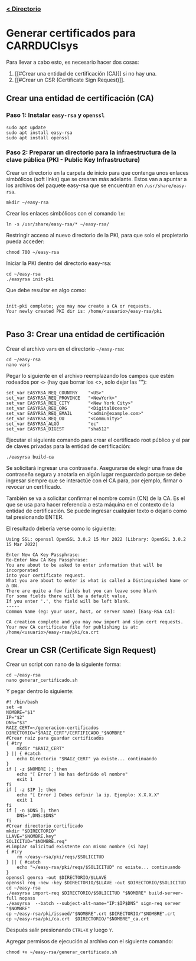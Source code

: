 ### [< Directorio](../directorio.md)

# Generar certificados para CARRDUCIsys
Para llevar a cabo esto, es necesario hacer dos cosas:
1. [[#Crear una entidad de certificación (CA)]] si no hay una.
2. [[#Crear un CSR (Certificate Sign Request)]].
## Crear una entidad de certificación (CA)
### Paso 1: Instalar `easy-rsa` y `openssl`
```
sudo apt update
sudo apt install easy-rsa
sudo apt install openssl
```
### Paso 2: Preparar un directorio para la infraestructura de la clave pública (PKI - Public Key Infrastructure)
Crear un directorio en la carpeta de inicio para que contenga unos enlaces simbólicos (soft links) que se crearan más adelante. Estos van a apuntar a los archivos del paquete easy-rsa que se encuentran en `/usr/share/easy-rsa`.
```
mkdir ~/easy-rsa
```
Crear los enlaces simbólicos con el comando `ln`:
```
ln -s /usr/share/easy-rsa/* ~/easy-rsa/
```
Restringir acceso al nuevo directorio de la PKI, para que solo el propietario pueda acceder:
```
chmod 700 ~/easy-rsa
```
Iniciar la PKI dentro del directorio easy-rsa:
```
cd ~/easy-rsa
./easyrsa init-pki
```
Que debe resultar en algo como:
```

init-pki complete; you may now create a CA or requests.
Your newly created PKI dir is: /home/<usuario>/easy-rsa/pki


```
## Paso 3: Crear una entidad de certificación
Crear el archivo `vars` en el directorio `~/easy-rsa`:
```
cd ~/easy-rsa
nano vars
```
Pegar lo siguiente en el archivo reemplazando los campos que estén rodeados por `<>` (hay que borrar los <>, solo dejar las ""):
```
set_var EASYRSA_REQ_COUNTRY    "<US>"
set_var EASYRSA_REQ_PROVINCE   "<NewYork>"
set_var EASYRSA_REQ_CITY       "<New York City>"
set_var EASYRSA_REQ_ORG        "<DigitalOcean>"
set_var EASYRSA_REQ_EMAIL      "<admin@example.com>"
set_var EASYRSA_REQ_OU         "<Community>"
set_var EASYRSA_ALGO           "ec"
set_var EASYRSA_DIGEST         "sha512"
```
Ejecutar el siguiente comando para crear el certificado root público y el par de claves privadas para la entidad de certificación:
```
./easyrsa build-ca
```
Se solicitará ingresar una contraseña. Asegurarse de elegir una frase de contraseña segura y anotarla en algún lugar resguardado porque se debe ingresar siempre que se interactúe con el CA para, por ejemplo, firmar o revocar un certificado.

También se va a solicitar confirmar el nombre común (CN) de la CA. Es el que se usa para hacer referencia a esta máquina en el contexto de la entidad de certificación. Se puede ingresar cualquier texto o dejarlo como tal presionando ENTER.

El resultado debería verse como lo siguiente:
```
Using SSL: openssl OpenSSL 3.0.2 15 Mar 2022 (Library: OpenSSL 3.0.2 15 Mar 2022)

Enter New CA Key Passphrase: 
Re-Enter New CA Key Passphrase: 
You are about to be asked to enter information that will be incorporated
into your certificate request.
What you are about to enter is what is called a Distinguished Name or a DN.
There are quite a few fields but you can leave some blank
For some fields there will be a default value,
If you enter '.', the field will be left blank.
-----
Common Name (eg: your user, host, or server name) [Easy-RSA CA]:

CA creation complete and you may now import and sign cert requests.
Your new CA certificate file for publishing is at:
/home/<usuario>/easy-rsa/pki/ca.crt
```

## Crear un CSR (Certificate Sign Request)
Crear un script con nano de la siguiente forma:
```
cd ~/easy-rsa
nano generar_certificado.sh
```
Y pegar dentro lo siguiente:
```
#! /bin/bash
set -e
NOMBRE="$1"
IP="$2"
DNS="$3"
RAIZ_CERT=~/generacion-certificados
DIRECTORIO="$RAIZ_CERT"/CERTIFICADO_"$NOMBRE"
#Crear raiz para guardar certificados
{ #try
    mkdir "$RAIZ_CERT"
} || { #catch
    echo Directorio "$RAIZ_CERT" ya existe... continuando
}
if [ -z $NOMBRE ]; then
    echo "[ Error ] No has definido el nombre"
    exit 1
fi
if [ -z $IP ]; then
	echo "[ Error ] Debes definir la ip. Ejemplo: X.X.X.X"
    exit 1
fi
if [ -n $DNS ]; then
    DNS=",DNS:$DNS"
fi
#Crear directorio certificado
mkdir "$DIRECTORIO"
LLAVE="$NOMBRE.key"
SOLICITUD="$NOMBRE.req"
#Limpiar solicitud existente con mismo nombre (si hay)
{ #try
    rm ~/easy-rsa/pki/reqs/$SOLICITUD
} || { #catch
    echo "~/easy-rsa/pki/reqs/$SOLICITUD" no existe... continuando
}
openssl genrsa -out $DIRECTORIO/$LLAVE
openssl req -new -key $DIRECTORIO/$LLAVE -out $DIRECTORIO/$SOLICITUD
cd ~/easy-rsa
./easyrsa import-req $DIRECTORIO/$SOLICITUD "$NOMBRE" build-server-full nopass
./easyrsa  --batch --subject-alt-name="IP:$IP$DNS" sign-req server "$NOMBRE" 
cp ~/easy-rsa/pki/issued/"$NOMBRE".crt $DIRECTORIO/"$NOMBRE".crt
cp ~/easy-rsa/pki/ca.crt  $DIRECTORIO/"$NOMBRE"_ca.crt
```
Después salir presionando `CTRL+X` y luego `Y`.

Agregar permisos de ejecución al archivo con el siguiente comando:
```
chmod +x ~/easy-rsa/generar_certificado.sh
```




